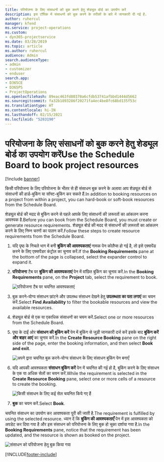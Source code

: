 ```yaml
---
title: परियोजना के लिए संसाधनों को बुक करने हेतु शेड्यूल बोर्ड का उपयोग करें
description: इस टॉपिक में संसाधनों को बुक करने के तरीकों के बारे में जानकारी दी गई है.
author: ruhercul
manager: kfend
ms.service: project-operations
ms.custom:
- dyn365-projectservice
ms.date: 03/28/2019
ms.topic: article
ms.author: ruhercul
audience: Admin
search.audienceType:
- admin
- customizer
- enduser
search.app:
- D365CE
- D365PS
- ProjectOperations
ms.openlocfilehash: 89eac463fd80378a6cfdb53741afbbd1444d5662
ms.sourcegitcommit: fa32b1893286f20271fa4ec4be8fc68bd135f53c
ms.translationtype: HT
ms.contentlocale: hi-IN
ms.lasthandoff: 02/15/2021
ms.locfileid: "5283190"
---
```

# <a name="use-the-schedule-board-to-book-project-resources"></a><span data-ttu-id="7bbb5-103">परियोजना के लिए संसाधनों को बुक करने हेतु शेड्यूल बोर्ड का उपयोग करें</span><span class="sxs-lookup"><span data-stu-id="7bbb5-103">Use the Schedule Board to book project resources</span></span>

[!include [banner](../includes/psa-now-project-operations.md)]

<span data-ttu-id="7bbb5-104">किसी परियोजना के लिए परियोजना के भीतर से ही संसाधन बुक करने के अलावा आप शेड्यूल बोर्ड से संसाधनों की हार्ड-बुकिंग या सॉफ्ट-बुकिंग कर सकते हैं.</span><span class="sxs-lookup"><span data-stu-id="7bbb5-104">In addition to booking resources on a project from within a project, you can hard-book or soft-book resources from the Schedule Board.</span></span>

<span data-ttu-id="7bbb5-105">शेड्यूल बोर्ड की मदद से बुकिंग करने से पहले आपके लिए संसाधनों की ज़रूरतों का आंकलन करना आवश्यक है.</span><span class="sxs-lookup"><span data-stu-id="7bbb5-105">Before you can book from the Schedule Board, you must create or generate resource requirements.</span></span> <span data-ttu-id="7bbb5-106">शेड्यूल बोर्ड की मदद से संसाधनों की ज़रूरतों का आंकलन करने के लिए निम्न चरणों का पालन करें.</span><span class="sxs-lookup"><span data-stu-id="7bbb5-106">Follow these steps to create resource requirements from the Schedule Board.</span></span>

1. <span data-ttu-id="7bbb5-107">यदि पृष्ठ के निचले भाग में बनी **बुकिंग की आवश्यकताएं** नामक पेन कोलैप्स हो गई है, तो इसे एक्सपेंड करने के लिए एक्सपेंडर कंट्रोल का चुनाव करें.</span><span class="sxs-lookup"><span data-stu-id="7bbb5-107">If the **Booking Requirements** pane at the bottom of the page is collapsed, select the expander control to expand it.</span></span>
2. <span data-ttu-id="7bbb5-108">**परियोजना** टैब पर **बुकिंग की आवश्यकताएं** पेन में वांछित बुकिंग का चुनाव करें.</span><span class="sxs-lookup"><span data-stu-id="7bbb5-108">In the **Booking Requirements** pane, on the **Project** tab, select the requirement to book.</span></span>

    ![परियोजना टैब पर चयनित आवश्यकताएं](media/Resource-Management-image73.png)

3. <span data-ttu-id="7bbb5-110">बुक करने-योग्य संसाधन छांटने और उपलब्ध संसाधन देखने हेतु **उपलब्धता का पता लगाएं** का चयन करें.</span><span class="sxs-lookup"><span data-stu-id="7bbb5-110">Select **Find Availability** to filter the bookable resources and view the available resources.</span></span> 
4. <span data-ttu-id="7bbb5-111">शेड्यूल बोर्ड से एक या एकाधिक संसाधनों का चयन करें.</span><span class="sxs-lookup"><span data-stu-id="7bbb5-111">Select one or more resources from the Schedule Board.</span></span> 
5. <span data-ttu-id="7bbb5-112">पृष्ठ के दाईं ओर **संसाधन की बुकिंग करें** पेन में बुकिंग से जुड़ी जानकारी दर्ज करें इसके बाद **बुकिंग करें और बाहर आएं** का चुनाव करें.</span><span class="sxs-lookup"><span data-stu-id="7bbb5-112">In the **Create Resource Booking** pane on the right side of the page, enter the booking information, and then select **Book and exit**.</span></span>

    ![अपने द्वारा चयनित बुक करने-योग्य संसाधन के लिए संसाधन बुकिंग पेन बनाएँ](media/Resource-Management-image74.png)

6. <span data-ttu-id="7bbb5-114">यदि आपकी आवश्यकता **संसाधन बुकिंग करें** पेन में चयनित की गई हो है, बुकिंग करने के लिए संसाधन के एक या अधिक सेलों का चयन करें.</span><span class="sxs-lookup"><span data-stu-id="7bbb5-114">While the requirement is selected in the **Create Resource Booking** pane, select one or more cells of a resource to create the booking.</span></span>

    ![किसी संसाधन के लिए कई सेल चयनित किये गए हैं](media/Resource-Management-image75.png)

7. <span data-ttu-id="7bbb5-116">**बुक** का चयन करें.</span><span class="sxs-lookup"><span data-stu-id="7bbb5-116">Select **Book**.</span></span>

<span data-ttu-id="7bbb5-117">चयनित संसाधन का उपयोग कर आवश्यकता पूरी की जाती है.</span><span class="sxs-lookup"><span data-stu-id="7bbb5-117">The requirement is fulfilled by using the selected resource.</span></span> <span data-ttu-id="7bbb5-118">ध्यान दें कि **बुकिंग की आवश्यकताएँ** पेन में इस आवश्यकता को अपडेट कर दिया गया है और इस संसाधन को परियोजना के लिए बुक हो चुका दर्शाया गया है.</span><span class="sxs-lookup"><span data-stu-id="7bbb5-118">In the **Booking Requirements** pane, notice that the requirement has been updated, and the resource is shown as booked on the project.</span></span>

![संसाधन को परियोजना हेतु बुक किया गया](media/Resource-Management-image76.png)


[!INCLUDE[footer-include](../includes/footer-banner.md)]
